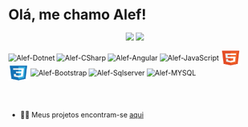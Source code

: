 <h1 align="left">Olá, me chamo Alef!</h1>
</a></p>

<div align="center">
  <a href="https://github.com/alefdavid"></a>
  <img height="160em" src="https://github-readme-stats.vercel.app/api?username=alefdavid&show_icons=true&theme=tokyonight&include_all_commits=true&count_private=true"/>
  <img height="160em" src="https://github-readme-stats.vercel.app/api/top-langs/?username=alefdavid&layout=compact&langs_count=7&theme=tokyonight"/>
</div>

 

<div style="display: inline_block"><br>
  <img align="center" alt="Alef-Dotnet" height="30" width="40" src="https://cdn.jsdelivr.net/gh/devicons/devicon/icons/dotnetcore/dotnetcore-original.svg"/>
  <img align="center" alt="Alef-CSharp" height="30" width="40" src="https://cdn.jsdelivr.net/gh/devicons/devicon/icons/csharp/csharp-original.svg"/>
  <img align="center" alt="Alef-Angular" height="30" width="40" src="https://cdn.jsdelivr.net/gh/devicons/devicon/icons/angularjs/angularjs-original.svg"/>
  <img align="center" alt="Alef-JavaScript" height="30" width="40" src="https://cdn.jsdelivr.net/gh/devicons/devicon/icons/javascript/javascript-original.svg"/>
  <img align="center" alt="Alef-HTML" height="30" width="40" src="https://raw.githubusercontent.com/devicons/devicon/master/icons/html5/html5-original.svg">
  <img align="center" alt="Alef-CSS" height="30" width="40" src="https://raw.githubusercontent.com/devicons/devicon/master/icons/css3/css3-original.svg">
  <img align="center" alt="Alef-Bootstrap" height="30" width="40" src="https://cdn.jsdelivr.net/gh/devicons/devicon/icons/bootstrap/bootstrap-original.svg">
  <img align="center" alt="Alef-Sqlserver" height="70" width="80" src="https://cdn.jsdelivr.net/gh/devicons/devicon/icons/microsoftsqlserver/microsoftsqlserver-plain-wordmark.svg">
  <img align="center" alt="Alef-MYSQL" height="80" width="90" src="https://cdn.jsdelivr.net/gh/devicons/devicon/icons/mysql/mysql-original-wordmark.svg">
</div>
  
  ##
 
 ##
 <br>

- 👨‍💻 Meus projetos encontram-se [aqui](https://github.com/alefdavid?tab=repositories)
